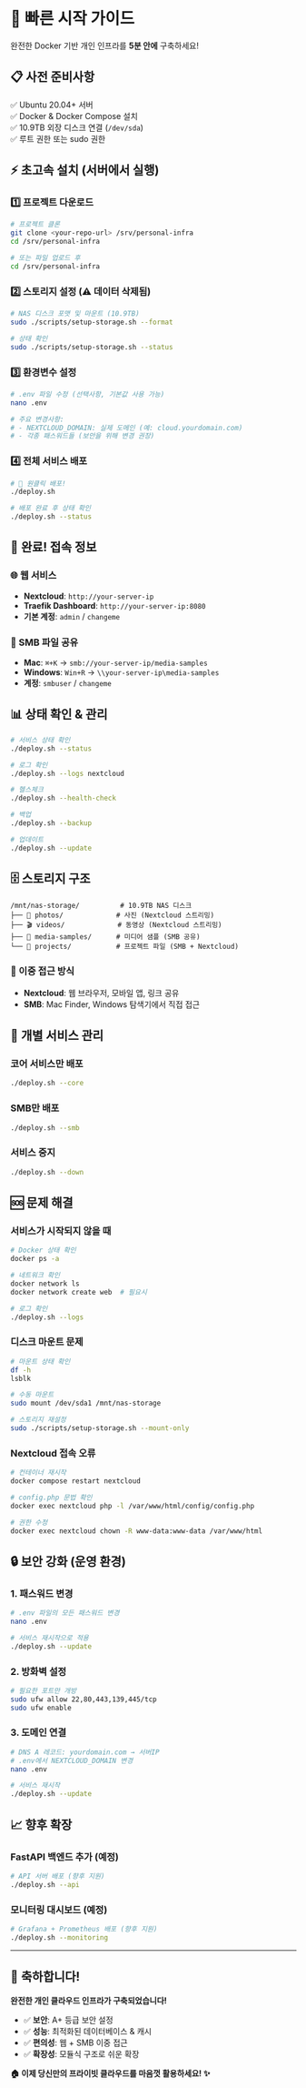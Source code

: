 # 🚀 빠른 시작 가이드

완전한 Docker 기반 개인 인프라를 **5분 안에** 구축하세요!

## 📋 사전 준비사항

✅ Ubuntu 20.04+ 서버  
✅ Docker & Docker Compose 설치  
✅ 10.9TB 외장 디스크 연결 (`/dev/sda`)  
✅ 루트 권한 또는 sudo 권한  

## ⚡ 초고속 설치 (서버에서 실행)

### 1️⃣ 프로젝트 다운로드
```bash
# 프로젝트 클론
git clone <your-repo-url> /srv/personal-infra
cd /srv/personal-infra

# 또는 파일 업로드 후
cd /srv/personal-infra
```

### 2️⃣ 스토리지 설정 (⚠️ 데이터 삭제됨)
```bash
# NAS 디스크 포맷 및 마운트 (10.9TB)
sudo ./scripts/setup-storage.sh --format

# 상태 확인
sudo ./scripts/setup-storage.sh --status
```

### 3️⃣ 환경변수 설정
```bash
# .env 파일 수정 (선택사항, 기본값 사용 가능)
nano .env

# 주요 변경사항:
# - NEXTCLOUD_DOMAIN: 실제 도메인 (예: cloud.yourdomain.com)
# - 각종 패스워드들 (보안을 위해 변경 권장)
```

### 4️⃣ 전체 서비스 배포
```bash
# 🚀 원클릭 배포!
./deploy.sh

# 배포 완료 후 상태 확인
./deploy.sh --status
```

## 🎉 완료! 접속 정보

### 🌐 웹 서비스
- **Nextcloud**: `http://your-server-ip` 
- **Traefik Dashboard**: `http://your-server-ip:8080`
- **기본 계정**: `admin` / `changeme`

### 📁 SMB 파일 공유
- **Mac**: `⌘+K` → `smb://your-server-ip/media-samples`
- **Windows**: `Win+R` → `\\your-server-ip\media-samples`
- **계정**: `smbuser` / `changeme`

## 📊 상태 확인 & 관리

```bash
# 서비스 상태 확인
./deploy.sh --status

# 로그 확인
./deploy.sh --logs nextcloud

# 헬스체크
./deploy.sh --health-check

# 백업
./deploy.sh --backup

# 업데이트
./deploy.sh --update
```

## 🗄️ 스토리지 구조

```
/mnt/nas-storage/          # 10.9TB NAS 디스크
├── 📸 photos/             # 사진 (Nextcloud 스트리밍)
├── 🎬 videos/             # 동영상 (Nextcloud 스트리밍)
├── 🎵 media-samples/      # 미디어 샘플 (SMB 공유)
└── 📁 projects/           # 프로젝트 파일 (SMB + Nextcloud)
```

### 🔄 이중 접근 방식
- **Nextcloud**: 웹 브라우저, 모바일 앱, 링크 공유
- **SMB**: Mac Finder, Windows 탐색기에서 직접 접근

## 🔧 개별 서비스 관리

### 코어 서비스만 배포
```bash
./deploy.sh --core
```

### SMB만 배포
```bash
./deploy.sh --smb
```

### 서비스 중지
```bash
./deploy.sh --down
```

## 🆘 문제 해결

### 서비스가 시작되지 않을 때
```bash
# Docker 상태 확인
docker ps -a

# 네트워크 확인
docker network ls
docker network create web  # 필요시

# 로그 확인
./deploy.sh --logs
```

### 디스크 마운트 문제
```bash
# 마운트 상태 확인
df -h
lsblk

# 수동 마운트
sudo mount /dev/sda1 /mnt/nas-storage

# 스토리지 재설정
sudo ./scripts/setup-storage.sh --mount-only
```

### Nextcloud 접속 오류
```bash
# 컨테이너 재시작
docker compose restart nextcloud

# config.php 문법 확인
docker exec nextcloud php -l /var/www/html/config/config.php

# 권한 수정
docker exec nextcloud chown -R www-data:www-data /var/www/html
```

## 🔒 보안 강화 (운영 환경)

### 1. 패스워드 변경
```bash
# .env 파일의 모든 패스워드 변경
nano .env

# 서비스 재시작으로 적용
./deploy.sh --update
```

### 2. 방화벽 설정
```bash
# 필요한 포트만 개방
sudo ufw allow 22,80,443,139,445/tcp
sudo ufw enable
```

### 3. 도메인 연결
```bash
# DNS A 레코드: yourdomain.com → 서버IP
# .env에서 NEXTCLOUD_DOMAIN 변경
nano .env

# 서비스 재시작
./deploy.sh --update
```

## 📈 향후 확장

### FastAPI 백엔드 추가 (예정)
```bash
# API 서버 배포 (향후 지원)
./deploy.sh --api
```

### 모니터링 대시보드 (예정)
```bash
# Grafana + Prometheus 배포 (향후 지원)
./deploy.sh --monitoring
```

---

## 🎊 축하합니다!

**완전한 개인 클라우드 인프라가 구축되었습니다!**

- ✅ **보안**: A+ 등급 보안 설정
- ✅ **성능**: 최적화된 데이터베이스 & 캐시
- ✅ **편의성**: 웹 + SMB 이중 접근
- ✅ **확장성**: 모듈식 구조로 쉬운 확장

**🏠 이제 당신만의 프라이빗 클라우드를 마음껏 활용하세요! ✨** 